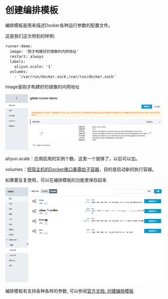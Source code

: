 # 创建编排模板

编排模板是用来描述Docker各种运行参数的配置文件。

这是我们这次用到的样例:

```
runner-demo:
  image: '刚才构建好的镜像的内网地址'
  restart: always
  labels:
    aliyun.scale: '1'
  volumes:
    - '/var/run/docker.sock:/var/run/docker.sock'
```

image是刚才构建好的镜像的内网地址

![](../images/a-11.png)

aliyun.scale：应用启用的实例个数，这里一个就够了，以后可以加。

volumes：[把宿主机的Docker接口暴露给子容器](./gitlab-ci-run.html)，目的是启动新的执行容器。

如果要反复使用，可以在编排模板的功能里保存起来

![](../images/a-12.png)

编排模板有支持各种各样的参数, 可以参阅[官方文档: 创建编排模板](https://www.alibabacloud.com/help/zh/doc-detail/26011.htm)
